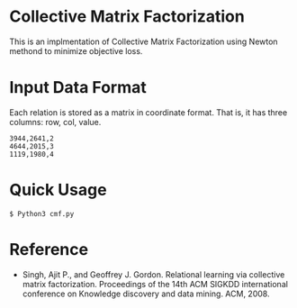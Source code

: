# Collective Matrix Factorization
This is an implmentation of Collective Matrix Factorization using Newton methond to minimize objective loss.

# Input Data Format
Each relation is stored as a matrix in coordinate format. That is, it has three columns: row, col, value.
```
3944,2641,2
4644,2015,3
1119,1980,4
```

# Quick Usage
```
$ Python3 cmf.py
```

# Reference 
* Singh, Ajit P., and Geoffrey J. Gordon. Relational learning via collective matrix factorization. Proceedings of the 14th ACM SIGKDD international conference on Knowledge discovery and data mining. ACM, 2008.
